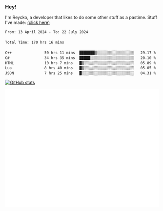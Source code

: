 ### Hey!
I'm Reycko, a developer that likes to do some other stuff as a pastime.
Stuff I've made: [(click here)](https://pastebin.com/raw/QiNpEYja)

<!--START_SECTION:wakasection-->

```txt
From: 13 April 2024 - To: 22 July 2024

Total Time: 170 hrs 16 mins

C++               50 hrs 11 mins  ███████▒░░░░░░░░░░░░░░░░░   29.17 %
C#                34 hrs 35 mins  █████░░░░░░░░░░░░░░░░░░░░   20.10 %
HTML              10 hrs 7 mins   █▒░░░░░░░░░░░░░░░░░░░░░░░   05.89 %
Lua               8 hrs 40 mins   █▒░░░░░░░░░░░░░░░░░░░░░░░   05.05 %
JSON              7 hrs 25 mins   █░░░░░░░░░░░░░░░░░░░░░░░░   04.31 %
```

<!--END_SECTION:wakasection-->

[![GitHub stats](https://github-readme-stats.vercel.app/api?username=Reycko&show_icons=true&theme=dark&hide_title=true&count_private=true)](https://github.com/anuraghazra/github-readme-stats)

![Metrics](/github-metrics.svg)
